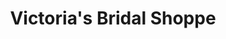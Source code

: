 ---
title: "Victoria's Bridal Shoppe"
url: /williamsville/victorias-bridal-shoppe/
shop: clothes
---